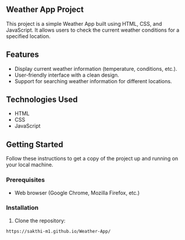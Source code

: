 ## Weather App Project

This project is a simple Weather App built using HTML, CSS, and JavaScript. It allows users to check the current weather conditions for a specified location.

## Features

- Display current weather information (temperature, conditions, etc.).
- User-friendly interface with a clean design.
- Support for searching weather information for different locations.

## Technologies Used
- HTML
- CSS
- JavaScript

## Getting Started

Follow these instructions to get a copy of the project up and running on your local machine.

### Prerequisites

- Web browser (Google Chrome, Mozilla Firefox, etc.)

### Installation

1. Clone the repository:
```bash
https://sakthi-m1.github.io/Weather-App/

